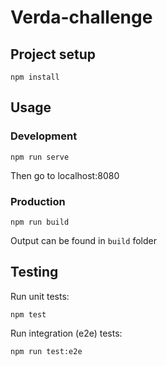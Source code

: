 # Verda-challenge

## Project setup
```
npm install
```

## Usage

### Development
```
npm run serve
```

Then go to localhost:8080

### Production
```
npm run build
```
Output can be found in `build` folder

## Testing

Run unit tests:
```
npm test
```

Run integration (e2e) tests:
```
npm run test:e2e
```
